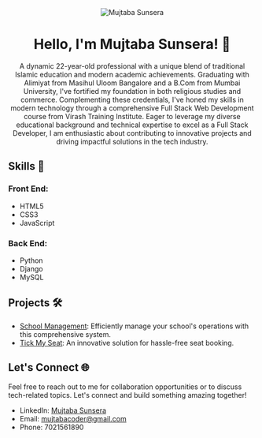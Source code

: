 <div align="center">
  <img src="https://your-image-url.com" alt="Mujtaba Sunsera">
  <h1>Hello, I'm Mujtaba Sunsera! 👋</h1>
  <p>A dynamic 22-year-old professional with a unique blend of traditional Islamic education and modern academic achievements. Graduating with Alimiyat from Masihul Uloom Bangalore and a B.Com from Mumbai University, I've fortified my foundation in both religious studies and commerce. Complementing these credentials, I've honed my skills in modern technology through a comprehensive Full Stack Web Development course from Virash Training Institute. Eager to leverage my diverse educational background and technical expertise to excel as a Full Stack Developer, I am enthusiastic about contributing to innovative projects and driving impactful solutions in the tech industry.</p>
</div>

## Skills 🚀

### Front End:
- HTML5
- CSS3
- JavaScript

### Back End:
- Python
- Django
- MySQL

## Projects 🛠️

- [School Management](https://github.com/MujtabaCoder/School-Management-.git): Efficiently manage your school's operations with this comprehensive system.
- [Tick My Seat](https://github.com/MujtabaCoder/Tick-my-seat-.git): An innovative solution for hassle-free seat booking.

## Let's Connect 🌐

Feel free to reach out to me for collaboration opportunities or to discuss tech-related topics. Let's connect and build something amazing together!

- LinkedIn: [Mujtaba Sunsera](linkedin.com/in/mujtaba-sunsera)
- Email: mujtabacoder@gmail.com
- Phone: 7021561890
